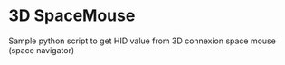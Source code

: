 # 3D SpaceMouse

Sample python script to get HID value from 3D connexion space mouse (space navigator)
